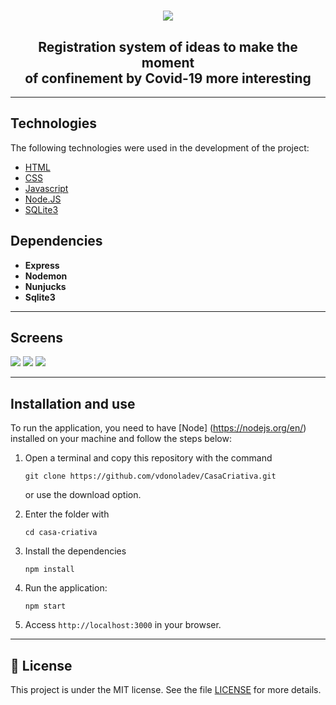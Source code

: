 <h1 align="center">
  <img src="https://user-images.githubusercontent.com/56196766/98020867-558c3b00-1de2-11eb-877b-8dfc29798897.png">
</h1>

<h2 align="center">
  Registration system of ideas to make the moment
   <br>
  of confinement by Covid-19 more interesting
</h2>

---

## Technologies

The following technologies were used in the development of the project:

- [HTML](https://devdocs.io/html/)
- [CSS](https://devdocs.io/css/)
- [Javascript](https://devdocs.io/javascript/)
- [Node.JS](https://nodejs.org/en/)
- [SQLite3](https://www.sqlite.org/index.html)

## Dependencies

<ul>
  <li> <strong> Express </strong> </li>
  <li> <strong> Nodemon </strong> </li>
  <li> <strong> Nunjucks </strong> </li>
  <li> <strong> Sqlite3 </strong> </li>
</ul>

---

## Screens

![](https://user-images.githubusercontent.com/56196766/98021803-84ef7780-1de3-11eb-856e-c85692a7ba75.png)
![](https://user-images.githubusercontent.com/56196766/98021882-a18baf80-1de3-11eb-8d5b-942f6dcbf0e0.png)
![](https://user-images.githubusercontent.com/56196766/98021930-b23c2580-1de3-11eb-8a29-93861f1c7576.png)

---

## Installation and use

To run the application, you need to have [Node] (https://nodejs.org/en/) installed on your machine and follow the steps below:

1) Open a terminal and copy this repository with the command
    ```
    git clone https://github.com/vdonoladev/CasaCriativa.git
    ```
    or use the download option.

2) Enter the folder with
    ```
    cd casa-criativa
    ```

3) Install the dependencies
    ```
    npm install
    ```

4) Run the application:
    ```
    npm start
    ```

5) Access ```http://localhost:3000``` in your browser.

---

## :memo: License

This project is under the MIT license. See the file [LICENSE](/LICENSE) for more details.
